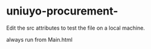# uniuyo-procurement-
Edit the src attributes to test the file on a local machine.

always run from Main.html

